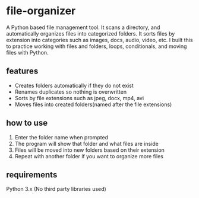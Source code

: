 # file-organizer
A Python based file management tool. It scans a directory, and automatically organizes files into categorized folders. It sorts files by extension into categories such as images, docs, audio, video, etc. I built this to practice working with files and folders, loops, conditionals, and moving files with Python.

## features
- Creates folders automatically if they do not exist
- Renames duplicates so nothing is overwritten
- Sorts by file extensions such as jpeg, docx, mp4, avi
- Moves files into created folders(named after the file extensions)
  
## how to use
1. Enter the folder name when prompted
2. The program will show that folder and what files are inside
3. Files will be moved into new folders based on their extension
4. Repeat with another folder if you want to organize more files

## requirements  
Python 3.x (No third party libraries used)  
